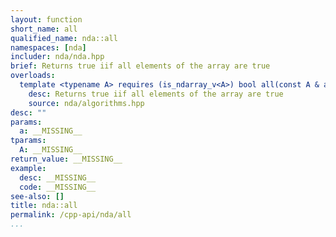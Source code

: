 ```yaml
---
layout: function
short_name: all
qualified_name: nda::all
namespaces: [nda]
includer: nda/nda.hpp
brief: Returns true iif all elements of the array are true
overloads:
  template <typename A> requires (is_ndarray_v<A>) bool all(const A & a):
    desc: Returns true iif all elements of the array are true
    source: nda/algorithms.hpp
desc: ""
params:
  a: __MISSING__
tparams:
  A: __MISSING__
return_value: __MISSING__
example:
  desc: __MISSING__
  code: __MISSING__
see-also: []
title: nda::all
permalink: /cpp-api/nda/all
...
```


